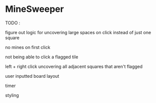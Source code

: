 # MineSweeper

TODO :

figure out logic for uncovering large spaces on click instead of just one square

no mines on first click

not being able to click a flagged tile

left + right click uncovering all adjacent squares that aren't flagged

user inputted board layout

timer

styling
